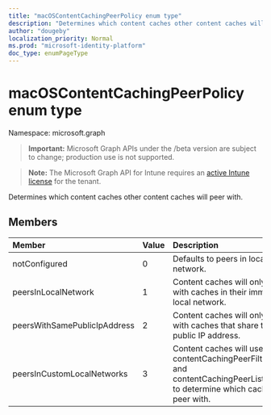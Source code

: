 ```yaml
---
title: "macOSContentCachingPeerPolicy enum type"
description: "Determines which content caches other content caches will peer with."
author: "dougeby"
localization_priority: Normal
ms.prod: "microsoft-identity-platform"
doc_type: enumPageType
---
```


# macOSContentCachingPeerPolicy enum type

Namespace: microsoft.graph

> **Important:** Microsoft Graph APIs under the /beta version are subject to change; production use is not supported.

> **Note:** The Microsoft Graph API for Intune requires an [active Intune license](https://go.microsoft.com/fwlink/?linkid=839381) for the tenant.

Determines which content caches other content caches will peer with.

## Members
|Member|Value|Description|
|:---|:---|:---|
|notConfigured|0|Defaults to peers in local network.|
|peersInLocalNetwork|1|Content caches will only peer with caches in their immediate local network.|
|peersWithSamePublicIpAddress|2|Content caches will only peer with caches that share the same public IP address.|
|peersInCustomLocalNetworks|3|Content caches will use contentCachingPeerFilterRanges and contentCachingPeerListenRanges to determine which caches to peer with.|





